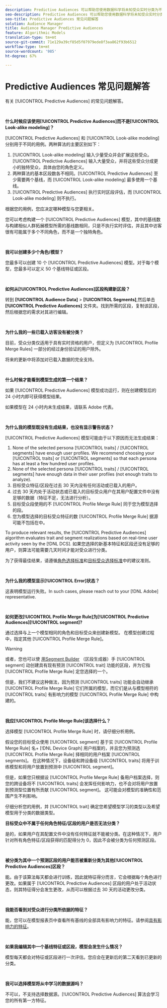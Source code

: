 ```yaml
---
description: Predictive Audiences 可以帮助您使用数据科学将未知受众实时分类为不同的角色。
seo-description: Predictive Audiences 可以帮助您使用数据科学将未知受众实时分类为不同的角色。
seo-title: Predictive Audiences 常见问题解答
solution: Audience Manager
title: Audience Manager Predictive Audiences
feature: Algorithmic Models
translation-type: tm+mt
source-git-commit: 71e129a39cf85d5f07979ede8f3aa862f93b6512
workflow-type: tm+mt
source-wordcount: '985'
ht-degree: 67%

---
```



# Predictive Audiences 常见问题解答

有关 [!UICONTROL Predictive Audiences] 的常见问题解答。

 

**什么时候应该使用[!UICONTROL Predictive Audiences]而不是[!UICONTROL Look-alike modeling]？**

[!UICONTROL Predictive Audiences] 和 [!UICONTROL Look-alike modeling] 分别用于不同的用例。两种算法的主要区别如下：

1. [!UICONTROL Look-alike modeling] 输入少量受众并会扩展这些受众。[!UICONTROL Predictive Audiences] 输入大量受众，并将这些受众分成更小的独特受众，具体由您的角色定义。
1. 两种算法的基本区段数各不相同。[!UICONTROL Predictive Audiences] 至少需要两个基线，而 [!UICONTROL Look-alike modeling] 最多使用一个基线。
1. [!UICONTROL Predictive Audiences] 执行实时区段评估，而 [!UICONTROL Look-alike modeling] 则不执行。

根据您的用例，您应决定哪种模型与您更相关。

您可以考虑构建一个 [!UICONTROL Predictive Audiences] 模型，其中的基线数与构建相似人群拓展模型所需的基线数相同，只是不执行实时评估，并且其中访客很有可能属于多个不同角色，而不是一个独特角色。

 

**我可以创建多少个角色/模型？**

您最多可以创建 10 个 [!UICONTROL Predictive Audiences] 模型。对于每个模型，您最多可以定义 50 个基线特征或区段。

 

**如何从[!UICONTROL Predictive Audiences]区段构建新区段？**

转到 **[!UICONTROL Audience Data]** > **[!UICONTROL Segments]**,然后单击 **[!UICONTROL Predictive Audiences]** 文件夹。找到所需的区段，复制该区段，然后根据您的需求对其进行编辑。

 

**为什么我的一些已载入访客没有被分类？**

目前，受众分类仅适用于具有实时资格的用户，但定义为 [!UICONTROL Profile Merge Rules] 一部分的经过身份验证的用户除外。

将来的更新中将添加对已载入数据的完全支持。

 

**什么时候才能看到模型生成的第一个结果？**

如果 [!UICONTROL Predictive Audiences] 模型成功运行，则在创建模型后的 24 小时内即可获得模型结果。

如果模型在 24 小时内未生成结果，请联系 Adobe 代表。

 

**为什么我的模型既没有生成结果，也没有显示警告状态？**

[!UICONTROL Predictive Audiences] 模型可能由于以下原因而无法生成结果：

1. None of the selected persona [!UICONTROL traits] / [!UICONTROL segments] have enough user profiles. We recommend choosing your [!UICONTROL traits] or [!UICONTROL segments] so that each persona has at least a few hundred user profiles.
1. None of the selected persona [!UICONTROL traits] / [!UICONTROL segments] have enough data in their user profiles (not enough traits to analyze).
1. 目标受众特征/区段在过去 30 天内没有任何活动或已载入的用户。
1. 过去 30 天内处于活动状态或已载入的目标受众用户在其用户配置文件中没有足够的数据（特征不足，无法进行分析）。
1. 目标受众段使用的不 [!UICONTROL Profile Merge Rule] 同于您为模型选择的段。
1. 您为模型选择的目标受众特征的数 [!UICONTROL Profile Merge Rule] 据源可能不包括在中。

To produce relevant results, the [!UICONTROL Predictive Audiences] algorithm evaluates trait and segment realizations based on real-time user activity seen by the [!DNL DCS]. 如果您选择的新基本特征和区段还没有足够的用户，则算法可能需要几天时间才能对受众进行分类。

为了获得最佳结果，请遵循[角色选择标准](../features/algorithmic-models/predictive-audiences.md#selection-personas)和[目标受众选择标准](../features/algorithmic-models/predictive-audiences.md#selection-audience)中的建议准则。

 

**为什么我的模型显示[!UICONTROL Error]状态？**

这表明模型运行失败。In such cases, please reach out to your [!DNL Adobe] representative.

 

**如何更改[!UICONTROL Profile Merge Rule]为[!UICONTROL Predictive Audiences][!UICONTROL segment]?**

通过选择与上一个模型相同的角色和目标受众来创建新模型。 在模型创建过程中，指定其他 [!UICONTROL Profile Merge Rule]。

>[!WARNING]
> 或者，您也可以使 [用Segment Builder](../features/segments/segment-builder.md) （区段生成器）手 [!UICONTROL segment] 动创建具有现有预测 [!UICONTROL trait] 功能的区段，并为它指 [!UICONTROL Profile Merge Rule] 定您选择的一个。
> 
> 但是，我们不建议这种做法，因为预测 [!UICONTROL traits] 功能会自动继承 [!UICONTROL Profile Merge Rule] 它们所属的模型，而它们是从与模型相符的 [!UICONTROL traits] 有影响力的模型 [!UICONTROL Profile Merge Rule] 中构建的。

 

**我应[!UICONTROL Profile Merge Rule]该选择什么？**

选择模型 [!UICONTROL Profile Merge Rule] 时，请仔细分析用例。

假设您的目标受众使用 [!UICONTROL segment] 基于实 [!UICONTROL Profile Merge Rule] 名+ [!DNL Device Graph] 用户档案的，并且您为预测选 [!UICONTROL Profile Merge Rule] 择相同的用户档案 [!UICONTROL segments]。 在这种情况下，设备级和跨设备级 [!UICONTROL traits] 将用于训练模型和将用户放置到预测中 [!UICONTROL segment]。

但是，如果您只根据设 [!UICONTROL Profile Merge Rule] 备用户档案选择，则您的跨设备将不 [!UICONTROL traits] 会发挥任何影响力，也不会对将用户放置到预测型位置有所贡献 [!UICONTROL segment]。 这可能会对模型的准确性和范围产生不利影响。

仔细分析您的用例，并 [!UICONTROL trait] 确定您希望模型学习的类型以及希望模型用于分类的数据类型。

**目标受众中不属于任何角色特征/区段的用户是否无法分类？**

是的，如果用户在其配置文件中没有任何特征就不能被分类。在这种情况下，用户针对所有角色特征/区段获得的匹配得分为 0，因此不会被分类为任何预测区段。

 

**被分类为其中一个预测区段的用户能否被重新分类为其他[!UICONTROL Predictive Audiences]区段？**

能。由于该算法每天都会进行训练，因此就特征得分而言，它会根据每个角色进行更改。如果属于 [!UICONTROL Predictive Audiences] 区段的用户处于活动状态，则其特征得分会发生更改，从而可以根据过去 30 天的活动更改分类。

 

**我能否看到对受众进行分类所依据的特征？**

能，您可以在模型报表页中查看所有基线的全部具有影响力的特征。请参阅[具有影响力的特征](../features/algorithmic-models/predictive-audiences-reporting.md#influential-traits)。

 

**如果我编辑其中一个基线特征或区段，模型会发生什么情况？**

模型每天都会对特征或区段进行一次评估。您应会在更新后的第二天看到已更新的分类。

 

**我可以选择模型将从中学习的数据源吗？**

不可以，不支持选择数据源。[!UICONTROL Predictive Audiences] 算法会学习您的所有第一方特征。